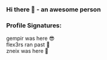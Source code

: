 ### Hi there 👋 - an awesome person

### Profile Signatures:

gempir was here 😎  
flex3rs ran past 🏃‍  
zneix was here 🐍  
